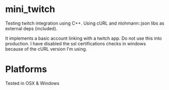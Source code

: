 # mini_twitch
Testing twitch integration using C++. Using cURL and nlohmann::json libs as external deps (included).

It implements a basic account linking with a twitch app. Do not use this into production. I have disabled the ssl certifications checks in windows because of the cURL version I'm using.

# Platforms

Tested in OSX & Windows


